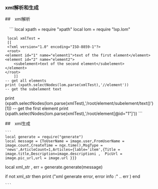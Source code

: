 ### xml解析和生成

##　xml解析

　```
   local xpath = require "xpath"
	 local lom = require "lxp.lom"

	 local xmlTest =
	 [[
	 <?xml version="1.0" encoding="ISO-8859-1"?>
	 <root>
  	<element id="1" name="element1">text of the first element</element>
    <element id="2" name="element2">
		<subelement>text of the second element</subelement>
    </element>
  	</root>
		]]
	-- get all elements
	print (xpath.selectNodes(lom.parse(xmlTest),'//element'))
	-- get the subelement text
  print (xpath.selectNodes(lom.parse(xmlTest),'/root/element/subelement/text()')[1])
	-- get the first element
	print (xpath.selectNodes(lom.parse(xmlTest),'/root/element[@id="1"]'))
	```

##　xml生成
  
	```
	local generate = require("generate")
	local message = {ToUserName = image.user,FromUserName = image.count,CreateTime = ngx.time(),MsgType = 'news',ArticleCount=1,Articles={lable='item',{Title = image.title,Description=image.descriptioni ,  PicUrl = image.pic_url,url = image.url }}}

  local xml_str , err = generate.generate(message)
 
  if not xml_str then
     print ("xml generate error, error info :"  .. err )
  end

	```



